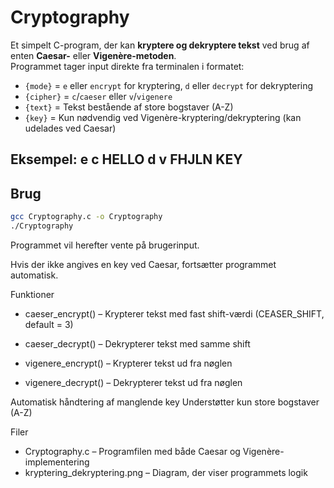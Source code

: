 # Cryptography

Et simpelt C-program, der kan **kryptere og dekryptere tekst** ved brug af enten **Caesar-** eller **Vigenère-metoden**.  
Programmet tager input direkte fra terminalen i formatet:


- `{mode}` = `e` eller `encrypt` for kryptering, `d` eller `decrypt` for dekryptering  
- `{cipher}` = `c`/`caeser` eller `v`/`vigenere`  
- `{text}` = Tekst bestående af store bogstaver (A-Z)  
- `{key}` = Kun nødvendig ved Vigenère-kryptering/dekryptering (kan udelades ved Caesar)

Eksempel:
e c HELLO
d v FHJLN KEY
---

## Brug
```bash
gcc Cryptography.c -o Cryptography
./Cryptography
```

Programmet vil herefter vente på brugerinput.

Hvis der ikke angives en key ved Caesar, fortsætter programmet automatisk.

Funktioner

- caeser_encrypt() – Krypterer tekst med fast shift-værdi (CEASER_SHIFT, default = 3)

- caeser_decrypt() – Dekrypterer tekst med samme shift

- vigenere_encrypt() – Krypterer tekst ud fra nøglen

- vigenere_decrypt() – Dekrypterer tekst ud fra nøglen

Automatisk håndtering af manglende key
Understøtter kun store bogstaver (A-Z)

Filer

- Cryptography.c – Programfilen med både Caesar og Vigenère-implementering
- kryptering_dekryptering.png – Diagram, der viser programmets logik

